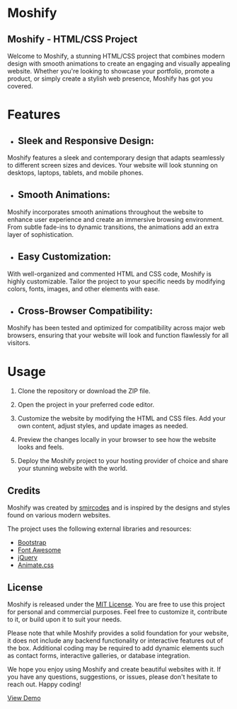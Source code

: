 # Moshify
## Moshify - HTML/CSS Project


Welcome to Moshify, a stunning HTML/CSS project that combines modern design with smooth animations to create an engaging and visually appealing website. Whether you're looking to showcase your portfolio, promote a product, or simply create a stylish web presence, Moshify has got you covered.

# Features
- ## Sleek and Responsive Design:
 Moshify features a sleek and contemporary design that adapts seamlessly to different screen sizes and devices. Your website will look stunning on desktops, laptops, tablets, and mobile phones.

- ## Smooth Animations:
 Moshify incorporates smooth animations throughout the website to enhance user experience and create an immersive browsing environment. From subtle fade-ins to dynamic transitions, the animations add an extra layer of sophistication.

- ## Easy Customization:
 With well-organized and commented HTML and CSS code, Moshify is highly customizable. Tailor the project to your specific needs by modifying colors, fonts, images, and other elements with ease.

- ## Cross-Browser Compatibility:
 Moshify has been tested and optimized for compatibility across major web browsers, ensuring that your website will look and function flawlessly for all visitors.

# Usage

1. Clone the repository or download the ZIP file.

1. Open the project in your preferred code editor.

1. Customize the website by modifying the HTML and CSS files. Add your own content, adjust styles, and update images as needed.

1. Preview the changes locally in your browser to see how the website looks and feels.

1. Deploy the Moshify project to your hosting provider of choice and share your stunning website with the world.

## Credits
Moshify was created by [smircodes](https://smircodes.github.io/Moshify/) and is inspired by the designs and styles found on various modern websites.

The project uses the following external libraries and resources:
- [Bootstrap](https://getbootstrap.com/)
- [Font Awesome](https://fontawesome.com/)
- [jQuery](https://jquery.com/)
- [Animate.css](https://animate.style/)

## License
Moshify is released under the [MIT License](https://github.com/smircodes/Moshify/blob/main/LICENSE). You are free to use this project for personal and commercial purposes. Feel free to customize it, contribute to it, or build upon it to suit your needs.

Please note that while Moshify provides a solid foundation for your website, it does not include any backend functionality or interactive features out of the box. Additional coding may be required to add dynamic elements such as contact forms, interactive galleries, or database integration.

We hope you enjoy using Moshify and create beautiful websites with it. If you have any questions, suggestions, or issues, please don't hesitate to reach out. Happy coding!

[View Demo](https://smircodes.github.io/Moshify/)
